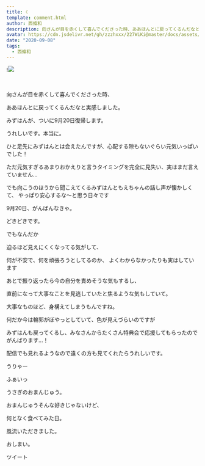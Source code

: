 ```yaml
---
title: ☾
template: comment.html
author: 西條和
description: 向さんが目を赤くして喜んでくださった時、ああほんとに戻ってくるんだなと実感しました。...
avatar: https://cdn.jsdelivr.net/gh/zzzhxxx/227WiKi@master/docs/assets/photo/avatar/nagomi.jpg
date: "2020-09-08"
tags:
  - 西條和
---
```


!![](https://cdn.jsdelivr.net/gh/227WiKi/227WiKi-image@master/blog-image/nagomi-2020-09-08_1.jpg)



  ﻿

















向さんが目を赤くして喜んでくださった時、












ああほんとに戻ってくるんだなと実感しました。


























みずはんが、ついに9月20日復帰します。














うれしいです。本当に。















ひと足先にみずはんとは会えたんですが、心配する隙もないぐらい元気いっぱいでした！









ただ元気すぎるあまりおかえりと言うタイミングを完全に見失い、実はまだ言えていません…









でも向こうのほうから聞こえてくるみずはんともえちゃんの話し声が懐かしくて、
やっぱり安心するな〜と思う日々です

















9月20日、がんばんなきゃ。













どきどきです。






















でもなんだか

迫るほど見えにくくなってる気がして、










何が不安で、何を頑張ろうとしてるのか、
よくわからなかったりも実はしています













あとで振り返ったら今の自分を責めそうな気もするし、


直前になって大事なことを見逃していたと焦るような気もしていて。



















大事なものほど、身構えてしまうもんですね。














何だか今は輪郭がぼやっとしていて、色が見えづらいのですが


みずはんも戻ってくるし、みなさんからたくさん特典会で応援してもらったのでがんばります…！



















配信でも見れるようなので遠くの方も見てくれたらうれしいです。

















うりゃー



















ふぁいっ









うさぎのおまんじゅう。
















おまんじゅうそんな好きじゃないけど、

何となく食べてみた日。





















風流いただきました。

























おしまい。


ツイート



